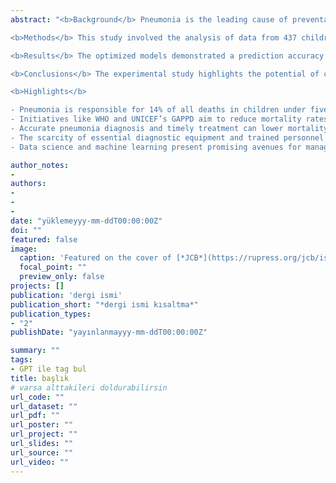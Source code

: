 ```yaml
---
abstract: "<b>Background</b> Pneumonia is the leading cause of preventable mortality in children under the age of five. While accurate diagnosis is crucial, effective case management plays a pivotal role in reducing mortality, especially in primary care settings. Despite the accurate and widespread use of computer science in diagnosing pneumonia, prognosis studies remain comparatively scarce. In this context, we have developed a machine learning-based clinical decision support system for childhood pneumonia to enhance prognostic support in case management.

<b>Methods</b> This study involved the analysis of data from 437 children diagnosed with pneumonia and admitted to our clinic between 2014 and 2020. Pediatricians classified the raw data set based on candidate features. Prior to the machine learning algorithms' experimental study using Pycaret, the SMOTE-Tomek method was applied to address the challenge of imbalanced datasets. Feature selection was conducted by assessing the SHAP values of the highest-performing algorithm, followed by re-modeling with the most critical clinical features. Hyperparameters were optimized, and ensemble methods were utilized to develop a robust predictive model.

<b>Results</b> The optimized models demonstrated a prediction accuracy of 77-88% for pneumonia prognosis. It was observed that over 84% of severity determinations could be accurately made using five clinical features: hypoxia, respiratory distress, age, the Z score of weight for age, and previous antibiotic use before admission.

<b>Conclusions</b> The experimental study highlights the potential of contemporary data science techniques, including oversampling, feature selection, and machine learning tools, in predicting the need for critical care in patients. Even with relatively small sample sizes, as in our study, machine learning methods can align with current medical understanding and offer significant insights.

<b>Highlights</b>

- Pneumonia is responsible for 14% of all deaths in children under five, totaling over 740,000 fatalities in 2019 alone.
- Initiatives like WHO and UNICEF’s GAPPD aim to reduce mortality rates by focusing on vaccinations, sanitation, breastfeeding, and tackling pediatric HIV.
- Accurate pneumonia diagnosis and timely treatment can lower mortality rates by up to 28%, although diagnosis poses challenges.
- The scarcity of essential diagnostic equipment and trained personnel in underdeveloped regions increases mortality rates.
- Data science and machine learning present promising avenues for managing pneumonia, especially in LMICs, with an emphasis on prognostic support."

author_notes:
-
authors:
- 
-
-
date: "yüklemeyyy-mm-ddT00:00:00Z"
doi: ""
featured: false
image:
  caption: 'Featured on the cover of [*JCB*](https://rupress.org/jcb/issue/209/2)'
  focal_point: ""
  preview_only: false
projects: []
publication: 'dergi ismi'
publication_short: "*dergi ismi kısaltma*"
publication_types:
- "2"
publishDate: "yayınlanmayyy-mm-ddT00:00:00Z"

summary: ""
tags: 
- GPT ile tag bul
title: başlık
# varsa alttakileri doldurabilirsin
url_code: ""
url_dataset: ""
url_pdf: ""
url_poster: ""
url_project: ""
url_slides: ""
url_source: ""
url_video: ""
---
```




